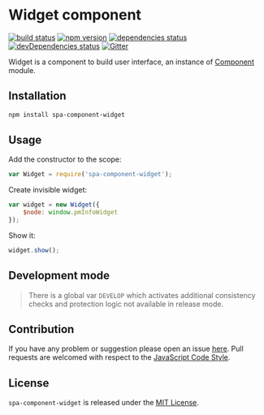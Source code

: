 Widget component
================

[![build status](https://img.shields.io/travis/spasdk/component-widget.svg?style=flat-square)](https://travis-ci.org/spasdk/component-widget)
[![npm version](https://img.shields.io/npm/v/spa-component-widget.svg?style=flat-square)](https://www.npmjs.com/package/spa-component-widget)
[![dependencies status](https://img.shields.io/david/spasdk/component-widget.svg?style=flat-square)](https://david-dm.org/spasdk/component-widget)
[![devDependencies status](https://img.shields.io/david/dev/spasdk/component-widget.svg?style=flat-square)](https://david-dm.org/spasdk/component-widget?type=dev)
[![Gitter](https://img.shields.io/badge/gitter-join%20chat-blue.svg?style=flat-square)](https://gitter.im/DarkPark/spasdk)


Widget is a component to build user interface, an instance of [Component](https://github.com/spasdk/component) module.


## Installation ##

```bash
npm install spa-component-widget
```


## Usage ##

Add the constructor to the scope:

```js
var Widget = require('spa-component-widget');
```

Create invisible widget:

```js
var widget = new Widget({
    $node: window.pmInfoWidget
});
```

Show it:

```js
widget.show();
```


## Development mode ##

> There is a global var `DEVELOP` which activates additional consistency checks and protection logic not available in release mode.


## Contribution ##

If you have any problem or suggestion please open an issue [here](https://github.com/spasdk/component-widget/issues).
Pull requests are welcomed with respect to the [JavaScript Code Style](https://github.com/DarkPark/jscs).


## License ##

`spa-component-widget` is released under the [MIT License](license.md).

